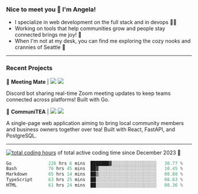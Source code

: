 ### Nice to meet you 👋 I'm Angela!

- I specialize in web development on the full stack and in devops 👩‍💻
- Working on tools that help communities grow and people stay connected brings me joy! 🤝
- When I'm not at my desk, you can find me exploring the cozy nooks and crannies of Seattle 🧋

---

### Recent Projects

👾 **Meeting Mate** | [![](https://img.shields.io/badge/Code-violet.svg?style=flat-square)](https://github.com/angelajfisher/meeting-mate) [![](https://img.shields.io/badge/Site-violet.svg?style=flat-square)](https://angelajfisher.com/projects/meeting-mate)

Discord bot sharing real-time Zoom meeting updates to keep teams connected across platforms! Built with Go.

🍵 **CommuniTEA** | [![](https://img.shields.io/badge/Code-green.svg?style=flat-square)](https://gitlab.com/angelajfisher/communiTEA) [![](https://img.shields.io/badge/Demo-green.svg?style=flat-square)](https://angelajfisher.gitlab.io/communiTEA/)

A single-page web application aiming to bring local community members and business owners together over tea!  Built with React, FastAPI, and PostgreSQL.

---

<a href="https://wakatime.com/@018c1e94-8745-411f-aea1-f33be044d952"><img src="https://wakatime.com/badge/user/018c1e94-8745-411f-aea1-f33be044d952.svg?style=flat-square" alt="total coding hours" /></a> of total active coding time since December 2023 💠<br>
<!--START_SECTION:waka-->

```go
Go              226 hrs 6 mins  ███████▓░░░░░░░░░░░░░░░░░   30.77 %
Bash            76 hrs 45 mins  ██▓░░░░░░░░░░░░░░░░░░░░░░   10.45 %
Markdown        65 hrs 14 mins  ██▒░░░░░░░░░░░░░░░░░░░░░░   08.88 %
TypeScript      63 hrs 25 mins  ██░░░░░░░░░░░░░░░░░░░░░░░   08.63 %
HTML            61 hrs 24 mins  ██░░░░░░░░░░░░░░░░░░░░░░░   08.36 %
```

<!--END_SECTION:waka--> 
